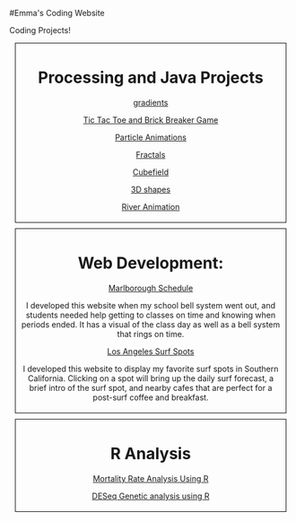 #Emma's Coding Website

Coding Projects!

<style>
  

  #webDevelopment {
    display: block;
    border: 1px solid black;
    text-align: center;
    margin: 10px;
    padding: 5px;
  }

  #R {
    display: block;
    border: 1px solid black;
    text-align: center;
    margin: 10px;
    padding: 5px;
  }
  
  #processing {
    display: block;
    border: 1px solid black;
    text-align: center;
    margin: 10px;
    padding: 5px;
  }
</style>

<div id="processing">

<h1>Processing and Java Projects<br></h1>

<a href="3D.html">gradients<br></a>

<a href="game.html"> Tic Tac Toe and Brick Breaker Game <br></a>

<a href="particle.html">Particle Animations<br></a>

<a href="fractals.html">Fractals<br></a>

<a href="3D2.html">Cubefield<br></a>

<a href="3DList.html">3D shapes<br></a>

<a href="river.html">River Animation<br></a>

</div>

<div id="webDevelopment">

<h1>Web Development:<br></h1>


<a href="schedule/index.html">Marlborough Schedule</a>
<p>I developed this website when my school bell system went out, and students needed help getting to classes on time and knowing when periods ended. It has a visual of the class day as well as a bell system that rings on time.</p>



<a href="sampleMapFinal.html"> Los Angeles Surf Spots</a>
<p>I developed this website to display my favorite surf spots in Southern California. Clicking on a spot will bring up the daily surf forecast, a brief intro of the surf spot, and nearby cafes that are perfect for a post-surf coffee and breakfast. </p>

</div>

<div id="R">


<h1>R Analysis<br></h1>

<a href="R.html"> Mortality Rate Analysis Using R<br></a>

<a href="DESeq.html">DESeq Genetic analysis using R</a>

</div>
